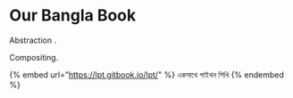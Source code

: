 # Our Bangla Book

Abstraction .

Compositing.



{% embed url="https://lpt.gitbook.io/lpt/" %}
একসাথে পাইথন শিখি
{% endembed %}

